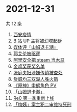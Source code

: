 # 2021-12-31

共 12 条

<!-- BEGIN ZHIHUSEARCH -->
<!-- 最后更新时间 Fri Dec 31 2021 02:13:50 GMT+0800 (China Standard Time) -->
1. [西安疫情](https://www.zhihu.com/search?q=西安疫情)
1. [B 站 UP 主将被幻塔起诉](https://www.zhihu.com/search?q=幻塔)
1. [媒体评「山姆退卡潮」](https://www.zhihu.com/search?q=山姆退卡潮)
1. [郭艾伦被驱逐](https://www.zhihu.com/search?q=郭艾伦被驱逐)
1. [阿里安全把 steam 当木马](https://www.zhihu.com/search?q=steam)
1. [金鸡奖获奖名单](https://www.zhihu.com/search?q=金鸡奖)
1. [张庭夫妇涉嫌传销被查处](https://www.zhihu.com/search?q=张庭)
1. [詹威均三双湖人胜火箭](https://www.zhihu.com/search?q=湖人)
1. [《原神》申鹤角色 PV](https://www.zhihu.com/search?q=原神)
1. [「山姆退卡潮」](https://www.zhihu.com/search?q=山姆退卡)
1. [Re0 第一季重新上线](https://www.zhihu.com/search?q=从零开始的异世界生活)
1. [「梅姨」案主犯二审维持死刑](https://www.zhihu.com/search?q=张维平)
<!-- END ZHIHUSEARCH -->
